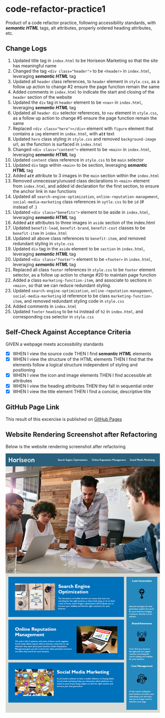 # code-refactor-practice1
Product of a code refactor practice, following accessibility standards, with ***semantic HTML*** tags,  alt attributes, properly ordered heading attributes, etc.

## Change Logs
1. Updated title tag in `index.html` to be Horiseon Marketing so that the site has meaningful name
2. Changed the tag `<div class="header">` to be `<header>` in `index.html`, leveraging ***semantic HTML*** tag
3. Updated all `header` class references, to `header` element in `style.css`, as a follow up action to change #2 ensure the page function remain the same
4. Added comments in `index.html` to indicate the start and closing of the `header` section of the website
5. Updated the `div` tag in `header` element to be `<nav>` in `index.html`, leveraging ***semantic HTML*** tag
6. Updated all `header div` selector references, to `nav` element in `style.css`, as a follow up action to change #5 ensure the page function remain the same
7. Replaced `<div class="hero"></div>` element with `figure` element that contains a `img` element in `index.html`, with ***`alt`*** text
8. Updated `hero` class styling in `style.css` and removed `background-image` url, as the function is surfaced in `index.html`
9. Changed `<div class="content">` element to be `<main>` in `index.html`, leveraging ***semantic HTML*** tag
10. Updated `content` class reference in `style.css` to be `main` selector
11. Updated `div` tags within `<main>` to be section, leveraging ***semantic HTML*** tag
12. Added ***`alt`*** attribute to 3 images in the `main` section within the `index.html`
13. Removed unnecessary/unused class declarations in `<main>` element from `index.html`, and added id declaration for the first section, to ensure the anchor link in nav functions
14. Updated all `search-engine-optimization`, `online-reputation-management`, `social-media-marketing` class references in `sytle.css` to be `id` (# instead of .)
15. Updated `<div class="benefits">` element to be aside in `index.html`, leveraging ***semantic HTML*** tag
16. Added ***`alt`*** attributes to three images in `aside` section of the index.html
17. Updated `benefit-lead`, `benefit-brand`, `benefit-cost` classes to be `benefit-item` in `index.html`
18. Updated all above class references to `benefit-item`, and removed redundant styling in `style.css`
19. Updated `div` tag in the `aside` element to be `section` in `index.html`, leveraging ***semantic HTML*** tag
20. Updated `<div class="footer">` element to be `<footer>` in `index.html`, leveraging ***semantic HTML*** tag
21. Replaced all class `footer` references in `style.css` to be `footer` element selector, as a follow up action to change #20 to maintain page function
22. Added a class `marketing-function-item`, and associate to sections in `<main>`, so that we can reduce redundant styling.
23. Updated `search-engine-optimization`, `online-reputation-management`, `social-media-marketing` id reference to be class `marketing-function-item`, and removed redundant styling code in `style.css`
24. Added comments in `index.html`
25. Updated `footer` `heading` to be `h4` instead of `h2` in `index.html`, and corresponding css selector in `style.css`

## Self-Check Against Acceptance Criteria
GIVEN a webpage meets accessibility standards
- [x] WHEN I view the source code THEN I find ***semantic HTML*** elements
- [x] WHEN I view the structure of the HTML elements THEN I find that the elements follow a logical structure independent of styling and positioning
- [x] WHEN I view the icon and image elements THEN I find accessible alt attributes
- [x] WHEN I view the heading attributes THEN they fall in sequential order
- [x] WHEN I view the title element THEN I find a concise, descriptive title

## GitHub Page Link
This result of this excercise is published on [GitHub Pages](https://xuyangzhang0.github.io/code-refactor-practice1/)

## Website Rendering Screenshot after Refactoring

Below is the website rendering screenshot after refactoring

![The Horiseon webpage includes a navigation bar, a header image, and cards with text and images at the bottom of the page.](./assets/images/01-html-css-git-homework-demo.png)



